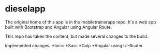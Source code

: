 # dieselapp

The original home of this app is in the mobiletrainerapp repo. It's a web app built with Bootstrap and Angular using Angular Route. 

This repo has taken the content, but made several changes to the build.

Implemented changes:
*Ionic 
*Sass
*Gulp
*Angular using UI-Router



